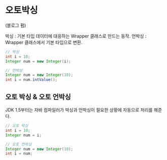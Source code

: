 # 오토박싱
(블로그 펌)

박싱 : 기본 타입 데이터에 대응하는 Wrapper 클래스로 만드는 동작. 
언박싱 : Wrapper 클래스에서 기본 타입으로 변환. 

```java
// 박싱
int i = 10;
Integer num = new Integer(i);

// 언박싱
Integer num = new Integer(10);
int i = num.intValue();
```

## 오토 박싱 & 오토 언박싱
JDK 1.5부터는 자바 컴파일러가 박싱과 언박싱이 필요한 상황에 자동으로 처리를 해준다.

```java
// 오토 박싱
int i = 10;
Integer num = i;

// 오토 언박싱
Integer num = new Integer(10);
int i = num;
```
